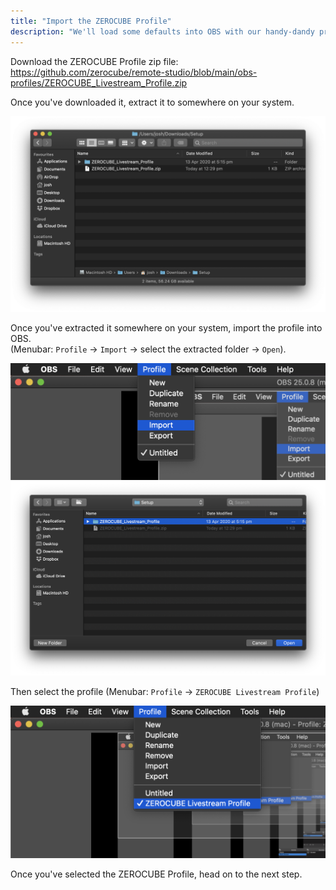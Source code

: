 ```yaml
---
title: "Import the ZEROCUBE Profile"
description: "We'll load some defaults into OBS with our handy-dandy profile."
---
```


Download the ZEROCUBE Profile zip file:  
https://github.com/zerocube/remote-studio/blob/main/obs-profiles/ZEROCUBE_Livestream_Profile.zip

Once you've downloaded it, extract it to somewhere on your system.

![](extract.png)

Once you've extracted it somewhere on your system, import the profile into OBS.  
(Menubar: `Profile` -> `Import` -> select the extracted folder -> `Open`).

![](import.png)
![](open.png)

Then select the profile (Menubar: `Profile` -> `ZEROCUBE Livestream Profile`)

![](select.png)

Once you've selected the ZEROCUBE Profile, head on to the next step.
